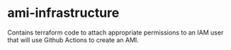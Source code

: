 # ami-infrastructure

Contains terraform code to attach appropriate permissions to an IAM user that will use Github Actions to create an AMI.
